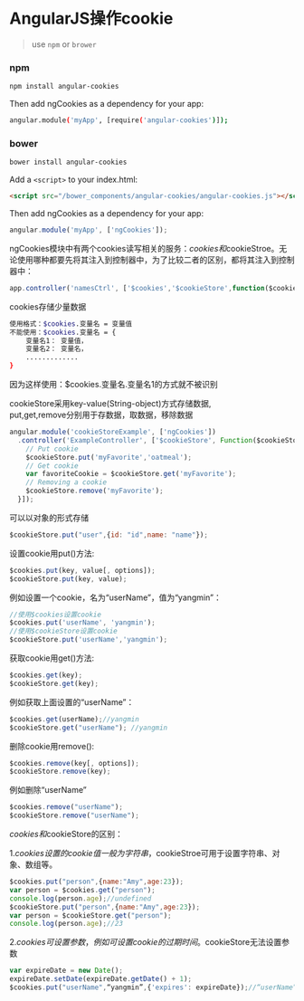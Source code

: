 # AngularJS操作cookie

>use `npm` or `brower`
### npm
```bash
npm install angular-cookies
```
Then add ngCookies as a dependency for your app:
```bash
angular.module('myApp', [require('angular-cookies')]);
```
### bower
```bash
bower install angular-cookies
```
Add a `<script>` to your index.html:
```html
<script src="/bower_components/angular-cookies/angular-cookies.js"></script>
```
Then add ngCookies as a dependency for your app:
```javascript
angular.module('myApp', ['ngCookies']);
```

ngCookies模块中有两个cookies读写相关的服务：$cookies和$cookieStroe。无论使用哪种都要先将其注入到控制器中，为了比较二者的区别，都将其注入到控制器中：
```javascript
app.controller('namesCtrl', ['$cookies','$cookieStore',function($cookies, $cookieStore){}]);
```
cookies存储少量数据
```bash
使用格式：$cookies.变量名 = 变量值
不能使用：$cookies.变量名 = {
    变量名1： 变量值，
    变量名2： 变量名，
    .............
}
```
因为这样使用：$cookies.变量名.变量名1的方式就不被识别

cookieStore采用key-value(String-object)方式存储数据,  
put,get,remove分别用于存数据，取数据，移除数据  
```javascript
angular.module('cookieStoreExample', ['ngCookies'])
  .controller('ExampleController', ['$cookieStore', Function($cookieStore) {
    // Put cookie
    $cookieStore.put('myFavorite','oatmeal');
    // Get cookie
    var favoriteCookie = $cookieStore.get('myFavorite');
    // Removing a cookie
    $cookieStore.remove('myFavorite');
  }]);
```

可以以对象的形式存储
```javascript
$cookieStore.put("user",{id: "id",name: "name"});
```

设置cookie用put()方法:
```javascript
$cookies.put(key, value[, options]);
$cookieStore.put(key, value);
```

例如设置一个cookie，名为“userName”，值为“yangmin”：
```javascript
//使用$cookies设置cookie
$cookies.put('userName', 'yangmin');
//使用$cookieStore设置cookie
$cookieStore.put('userName','yangmin');
```

获取cookie用get()方法:
```javascript
$cookies.get(key);
$cookieStore.get(key);
```

例如获取上面设置的“userName”：
```javascript
$cookies.get(userName);//yangmin
$cookieStore.get("userName"); //yangmin
```

删除cookie用remove():
```javascript
$cookies.remove(key[, options]);
$cookieStore.remove(key);
```

例如删除“userName”
```javascript
$cookies.remove("userName");
$cookieStore.remove("userName");
```

$cookies和$cookieStore的区别：

1.$cookies设置的cookie值一般为字符串，$cookieStroe可用于设置字符串、对象、数组等。
```javascript
$cookies.put("person",{name:"Amy",age:23});
var person = $cookies.get("person");
console.log(person.age);//undefined
$cookieStore.put("person",{name:"Amy",age:23});
var person = $cookieStore.get("person");
console.log(person.age);//23
```

2.$cookies可设置参数，例如可设置cookie的过期时间。$cookieStore无法设置参数
```javascript
var expireDate = new Date();
expireDate.setDate(expireDate.getDate() + 1);
$cookies.put("userName",“yangmin”,{'expires': expireDate});//“userName”一天后过期
```
